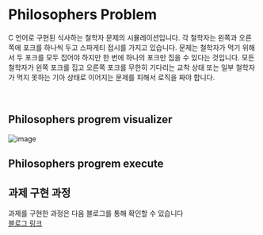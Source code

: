 # Philosophers Problem
C 언어로 구현된 식사하는 철학자 문제의 시뮬레이션입니다. 각 철학자는 왼쪽과 오른쪽에 포크를 하나씩 두고 스파게티 접시를 가지고 있습니다. 문제는 철학자가 먹기 위해서 두 포크를 모두 집어야 하지만 한 번에 하나의 포크만 집을 수 있다는 것입니다. 모든 철학자가 왼쪽 포크를 집고 오른쪽 포크를 무한히 기다리는 교착 상태 또는 일부 철학자가 먹지 못하는 기아 상태로 이어지는 문제를 피해서 로직을 짜야 합니다.
 </br></br></br>

## Philosophers progrem visualizer
![image](https://github.com/bluedog129/ft_main/assets/50707297/27943bcc-9243-4170-8ecc-9cceb69a4159)

## Philosophers progrem execute



## 과제 구현 과정
과제를 구현한 과정은 다음 블로그를 통해 확인할 수 있습니다 </br>
[블로그 링크](https://blog.naver.com/PostList.naver?blogId=bluedog129&from=postList&categoryNo=54)



